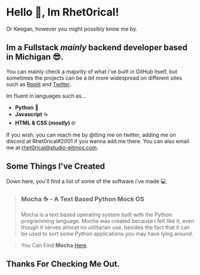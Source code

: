 # Hello 👋, Im Rhet0rical!
Or Keegan, however you might possibly know me by.
 
## Im a Fullstack *mainly* backend developer based in **Michigan** 😎.
You can mainly check a majority of what i've built in GitHub itself, but sometimes the projects can be a bit more widespread on different sites such as [Replit](https://replit.com/@Rhet0rical) and [Twitter](https://twitter.com/TheRhet0rical_).

Im fluent in languages such as...
- **Python** 🐍
- **Javascript** ☕
- **HTML & CSS (*mostly*)** 🌐

If you wish, you can reach me by @tting me on twitter, adding me on discord at Rhet0rical#2001 if you wanna add me there. You can also email me at rhet0rical@studio-eitmos.com.

## Some Things I've Created
Down here, you'll find a list of some of the software i've made 💻.

> ### **Mocha** ☕ - A Text Based Python Mock OS
> Mocha is a text based operating system built with the Python programming language. Mocha was created because i felt like it, even though it serves almost no utilitarian use, besides the fact that it can be used to sort some Python applications you may have lying around.

> You Can Find **Mocha** [Here](https://github.com/TheRhet0rical/mocha-python-os).

## Thanks For Checking Me Out.
